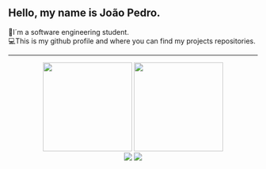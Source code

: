 ## Hello, my name is João Pedro.
🎒I´m a software engineering student.<br>
💻This is my github profile and where you can find my projects repositories.
<hr>
<div align="center">
  <img height="180em" src="https://github-readme-stats.vercel.app/api?username=jpedro1711&show_icons=true&include_all_commits=true&theme=onedark&count_private=true"/>
  <img height="180em" src="https://github-readme-stats.vercel.app/api/top-langs/?username=jpedro1711&layout=compact&langs_count=7&theme=onedark"/>
</div>
<div align="center"> 
 <a href = "mailto:joaopedroigeski@gmail.com"><img src="https://img.shields.io/badge/-Gmail-%23333?style=for-the-badge&logo=gmail&logoColor=white" target="_blank"></a>
 <a href="https://www.linkedin.com/in/joão-pedro-igeski-morais-4b9405235/" target="_blank"><img src="https://img.shields.io/badge/-LinkedIn-%230077B5?style=for-the-badge&logo=linkedin&logoColor=white" target="_blank"></a> 
 
 
</div>

